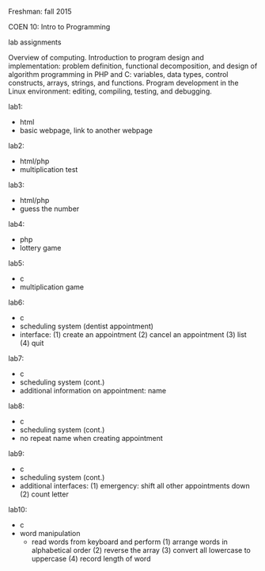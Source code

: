 Freshman: fall 2015

COEN 10: Intro to Programming

lab assignments

Overview of computing. Introduction to program design and implementation: problem definition, functional decomposition, and design of algorithm programming in PHP and C: variables, data types, control constructs, arrays, strings, and functions. Program development in the Linux environment: editing, compiling, testing, and debugging.

lab1: 
- html
- basic webpage, link to another webpage

lab2:
- html/php
- multiplication test

lab3: 
- html/php
- guess the number

lab4:
- php
- lottery game

lab5:
- c
- multiplication game

lab6:
- c
- scheduling system (dentist appointment)
- interface:
	(1) create an appointment
	(2) cancel an appointment
	(3) list
	(4) quit

lab7:
- c
- scheduling system (cont.)
- additional information on appointment: name

lab8:
- c
- scheduling system (cont.)
- no repeat name when creating appointment

lab9:
- c
- scheduling system (cont.)
- additional interfaces:
	(1) emergency: shift all other appointments down
	(2) count letter 

lab10:
- c
- word manipulation
	- read words from keyboard and perform
		(1) arrange words in alphabetical order
		(2) reverse the array
		(3) convert all lowercase to uppercase
		(4) record length of word


